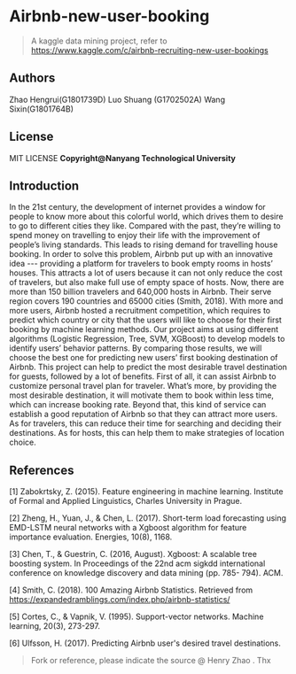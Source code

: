 # Airbnb-new-user-booking
> A kaggle data mining project, refer to https://www.kaggle.com/c/airbnb-recruiting-new-user-bookings

## Authors
Zhao Hengrui(G1801739D)
Luo Shuang (G1702502A) 
Wang Sixin(G1801764B) 

## License
MIT LICENSE
**Copyright@Nanyang Technological University**

## Introduction
In the 21st century, the development of internet provides a window for people to know
more about this colorful world, which drives them to desire to go to different cities they
like. Compared with the past, they’re willing to spend money on travelling to enjoy
their life with the improvement of people’s living standards. This leads to rising demand
for travelling house booking. In order to solve this problem, Airbnb put up with an
innovative idea --- providing a platform for travelers to book empty rooms in hosts’
houses. This attracts a lot of users because it can not only reduce the cost of travelers,
but also make full use of empty space of hosts.
Now, there are more than 150 billion travelers and 640,000 hosts in Airbnb. Their serve
region covers 190 countries and 65000 cities (Smith, 2018). With more and more users,
Airbnb hosted a recruitment competition, which requires to predict which country or
city that the users will like to choose for their first booking by machine learning
methods.
Our project aims at using different algorithms (Logistic Regression, Tree, SVM,
XGBoost) to develop models to identify users’ behavior patterns. By comparing those
results, we will choose the best one for predicting new users’ first booking destination
of Airbnb.
This project can help to predict the most desirable travel destination for guests, followed
by a lot of benefits. First of all, it can assist Airbnb to customize personal travel plan
for traveler. What’s more, by providing the most desirable destination, it will motivate
them to book within less time, which can increase booking rate. Beyond that, this kind
of service can establish a good reputation of Airbnb so that they can attract more users.
As for travelers, this can reduce their time for searching and deciding their destinations.
As for hosts, this can help them to make strategies of location choice.

## References
[1] Zabokrtsky, Z. (2015). Feature engineering in machine learning. Institute of Formal and Applied
Linguistics, Charles University in Prague.

[2] Zheng, H., Yuan, J., & Chen, L. (2017). Short-term load forecasting using EMD-LSTM neural
networks with a Xgboost algorithm for feature importance evaluation. Energies, 10(8), 1168.

[3] Chen, T., & Guestrin, C. (2016, August). Xgboost: A scalable tree boosting system. In Proceedings
of the 22nd acm sigkdd international conference on knowledge discovery and data mining (pp. 785-
794). ACM.

[4] Smith, C. (2018). 100 Amazing Airbnb Statistics. Retrieved from
https://expandedramblings.com/index.php/airbnb-statistics/

[5] Cortes, C., & Vapnik, V. (1995). Support-vector networks. Machine learning, 20(3), 273-297.

[6] Ulfsson, H. (2017). Predicting Airbnb user's desired travel destinations.

> Fork or reference, please indicate the source @ Henry Zhao . Thx
